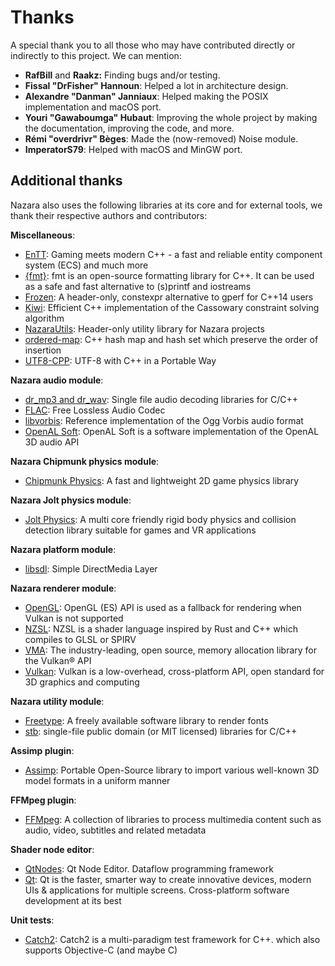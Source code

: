 # Thanks

A special thank you to all those who may have contributed directly or indirectly to this project. We can mention:

- **RafBill** and **Raakz:** Finding bugs and/or testing.
- **Fissal "DrFisher" Hannoun**: Helped a lot in architecture design.
- **Alexandre "Danman" Janniaux**: Helped making the POSIX implementation and macOS port.
- **Youri "Gawaboumga" Hubaut**: Improving the whole project by making the documentation, improving the code, and more.
- **Rémi "overdrivr" Bèges**: Made the (now-removed) Noise module.
- **ImperatorS79**: Helped with macOS and MinGW port.

## Additional thanks

Nazara also uses the following libraries at its core and for external tools, we thank their respective authors and contributors:

**Miscellaneous**:
- [EnTT](https://github.com/skypjack/entt): Gaming meets modern C++ - a fast and reliable entity component system (ECS) and much more
- [{fmt}](https://fmt.dev): fmt is an open-source formatting library for C++. It can be used as a safe and fast alternative to (s)printf and iostreams
- [Frozen](https://github.com/serge-sans-paille/frozen): A header-only, constexpr alternative to gperf for C++14 users
- [Kiwi](https://github.com/nucleic/kiwi/): Efficient C++ implementation of the Cassowary constraint solving algorithm
- [NazaraUtils](https://github.com/NazaraEngine/NazaraUtils): Header-only utility library for Nazara projects
- [ordered-map](https://github.com/Tessil/ordered-map): C++ hash map and hash set which preserve the order of insertion
- [UTF8-CPP](https://github.com/nemtrif/utfcpp): UTF-8 with C++ in a Portable Way

**Nazara audio module**:
- [dr_mp3 and dr_wav](https://github.com/mackron/dr_libs): Single file audio decoding libraries for C/C++
- [FLAC](https://xiph.org/flac): Free Lossless Audio Codec
- [libvorbis](https://xiph.org/vorbis): Reference implementation of the Ogg Vorbis audio format
- [OpenAL Soft](https://openal-soft.org): OpenAL Soft is a software implementation of the OpenAL 3D audio API

**Nazara Chipmunk physics module**:
- [Chipmunk Physics](https://chipmunk-physics.net/): A fast and lightweight 2D game physics library

**Nazara Jolt physics module**:
- [Jolt Physics](https://github.com/jrouwe/JoltPhysics): A multi core friendly rigid body physics and collision detection library suitable for games and VR applications

**Nazara platform module**:
- [libsdl](https://www.libsdl.org/): Simple DirectMedia Layer

**Nazara renderer module**:
- [OpenGL](https://www.opengl.org): OpenGL (ES) API is used as a fallback for rendering when Vulkan is not supported
- [NZSL](https://github.com/NazaraEngine/ShaderLang): NZSL is a shader language inspired by Rust and C++ which compiles to GLSL or SPIRV
- [VMA](https://gpuopen.com/vulkan-memory-allocator/): The industry-leading, open source, memory allocation library for the Vulkan® API
- [Vulkan](https://www.vulkan.org): Vulkan is a low-overhead, cross-platform API, open standard for 3D graphics and computing

**Nazara utility module**:
- [Freetype](https://www.freetype.org): A freely available software library to render fonts
- [stb](https://github.com/nothings/stb): single-file public domain (or MIT licensed) libraries for C/C++

**Assimp plugin**:
- [Assimp](https://assimp.org): Portable Open-Source library to import various well-known 3D model formats in a uniform manner

**FFMpeg plugin**:
- [FFMpeg](https://www.ffmpeg.org): A collection of libraries to process multimedia content such as audio, video, subtitles and related metadata

**Shader node editor**:
- [QtNodes](https://github.com/paceholder/nodeeditor): Qt Node Editor. Dataflow programming framework
- [Qt](https://www.qt.io): Qt is the faster, smarter way to create innovative devices, modern UIs & applications for multiple screens. Cross-platform software development at its best

**Unit tests**:
- [Catch2](https://github.com/catchorg/Catch2): Catch2 is a multi-paradigm test framework for C++. which also supports Objective-C (and maybe C)

